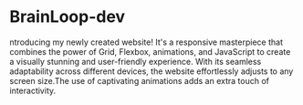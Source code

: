 # BrainLoop-dev
ntroducing my newly created website! It's a responsive masterpiece that combines the power of Grid, Flexbox, animations, and JavaScript to create a visually stunning and user-friendly experience. With its seamless adaptability across different devices, the website effortlessly adjusts to any screen size.The use of captivating animations adds an extra touch of interactivity.
